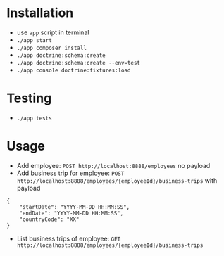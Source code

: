 # Installation
* use `app` script in terminal
* `./app start`
* `./app composer install`
* `./app doctrine:schema:create`
* `./app doctrine:schema:create --env=test`
* `./app console doctrine:fixtures:load`

# Testing
* `./app tests`

# Usage
* Add employee: `POST http://localhost:8888/employees` no payload
* Add business trip for employee: `POST http://localhost:8888/employees/{employeeId}/business-trips` with payload
```
{
    "startDate": "YYYY-MM-DD HH:MM:SS",
    "endDate": "YYYY-MM-DD HH:MM:SS",
    "countryCode": "XX"
}
```
* List business trips of employee: `GET http://localhost:8888/employees/{employeeId}/business-trips`